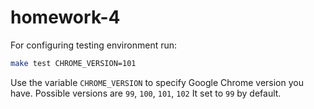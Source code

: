 # homework-4

For configuring testing environment run:
```bash
make test CHROME_VERSION=101
```

Use the variable `CHROME_VERSION` to specify Google Chrome version you have.
Possible versions are `99`, `100`, `101`, `102`
It set to `99` by default.
